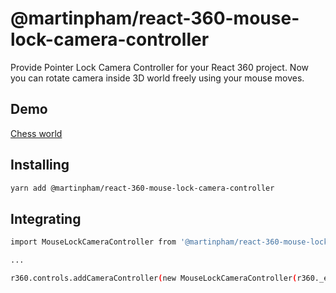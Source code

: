 # @martinpham/react-360-mouse-lock-camera-controller

Provide Pointer Lock Camera Controller for your React 360 project. Now you can rotate camera inside 3D world freely using your mouse moves.

## Demo

[Chess world](https://martinpham.github.io/react-360-keyboard-camera-controller/)


## Installing

```sh
yarn add @martinpham/react-360-mouse-lock-camera-controller
```

## Integrating

```sh
import MouseLockCameraController from '@martinpham/react-360-mouse-lock-camera-controller';

...

r360.controls.addCameraController(new MouseLockCameraController(r360._eventLayer));
```

